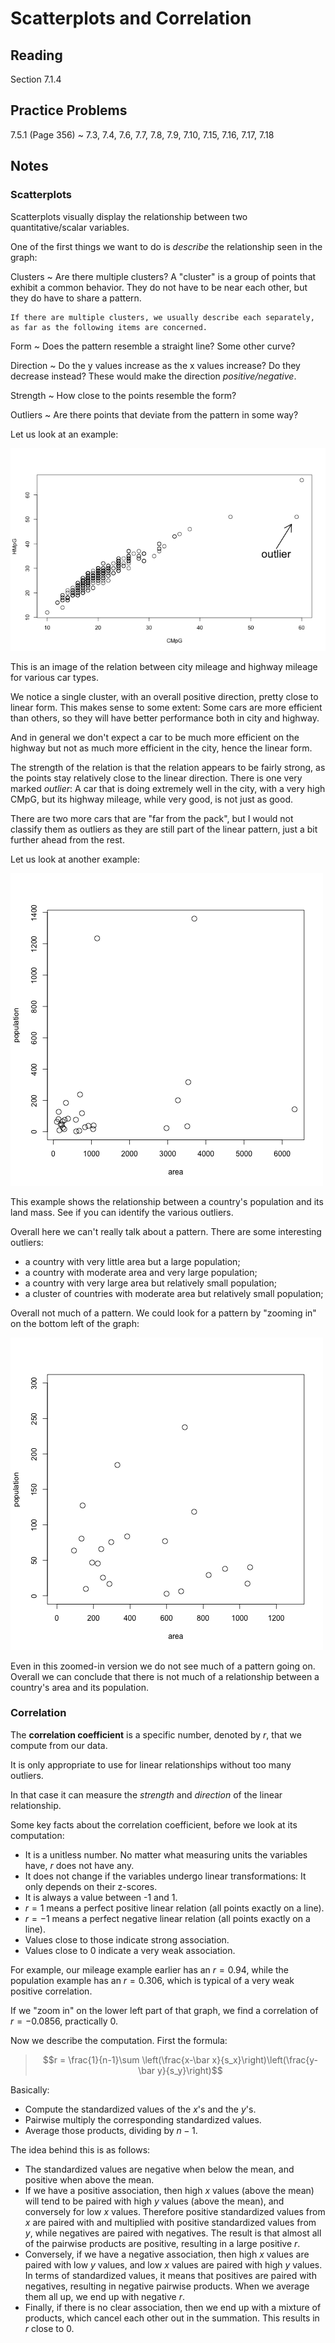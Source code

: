 # Scatterplots and Correlation

## Reading

Section 7.1.4

## Practice Problems

7.5.1 (Page 356)
  ~ 7.3, 7.4, 7.6, 7.7, 7.8, 7.9, 7.10, 7.15, 7.16, 7.17, 7.18

## Notes

### Scatterplots

Scatterplots visually display the relationship between two quantitative/scalar variables.

One of the first things we want to do is *describe* the relationship seen in the graph:

Clusters
  ~ Are there multiple clusters? A "cluster" is a group of points that exhibit a common behavior. They do not have to be near each other, but they do have to share a pattern.

    If there are multiple clusters, we usually describe each separately, as far as the following items are concerned.

Form
  ~ Does the pattern resemble a straight line? Some other curve?

Direction
  ~ Do the y values increase as the x values increase? Do they decrease instead? These would make the direction *positive/negative*.

Strength
  ~ How close to the points resemble the form?

Outliers
  ~ Are there points that deviate from the pattern in some way?

Let us look at an example:

![Example of a Scatterplot](images/scatter.png "A Scatterplot")

This is an image of the relation between city mileage and highway mileage for various car types.

We notice a single cluster, with an overall positive direction, pretty close to linear form. This makes sense to some extent: Some cars are more efficient than others, so they will have better performance both in city and highway.

And in general we don't expect a car to be much more efficient on the highway but not as much more efficient in the city, hence the linear form.

The strength of the relation is that the relation appears to be fairly strong, as the points stay relatively close to the linear direction. There is one very marked *outlier*: A car that is doing extremely well in the city, with a very high CMpG, but its highway mileage, while very good, is not just as good.

There are two more cars that are "far from the pack", but I would not classify them as outliers as they are still part of the linear pattern, just a bit further ahead from the rest.

Let us look at another example:

![Another example of a Scatterplot](images/scatter2.png "A Scatterplot of population vs area")

This example shows the relationship between a country's population and its land mass. See if you can identify the various outliers.

Overall here we can't really talk about a pattern. There are some interesting outliers:

- a country with very little area but a large population;
- a country with moderate area and very large population;
- a country with very large area but relatively small population;
- a cluster of countries with moderate area but relatively small population;

Overall not much of a pattern. We could look for a pattern by "zooming in" on the bottom left of the graph:

![A zoomed-in version](images/scatter2zoomed.png "A zoomed-in version of population vs area")

Even in this zoomed-in version we do not see much of a pattern going on. Overall we can conclude that there is not much of a relationship between a country's area and its population.

### Correlation

The **correlation coefficient** is a specific number, denoted by $r$, that we compute from our data.

It is only appropriate to use for linear relationships without too many outliers.

In that case it can measure the *strength* and *direction* of the linear relationship.

Some key facts about the correlation coefficient, before we look at its computation:

- It is a unitless number. No matter what measuring units the variables have, $r$ does not have any.
- It does not change if the variables undergo linear transformations: It only depends on their z-scores.
- It is always a value between -1 and 1.
- $r= 1$ means a perfect positive linear relation (all points exactly on a line).
- $r= -1$ means a perfect negative linear relation (all points exactly on a line).
- Values close to those indicate strong association.
- Values close to $0$ indicate a very weak association.

For example, our mileage example earlier has an $r = 0.94$, while the population example has an $r=0.306$, which is typical of a very weak positive correlation.

If we "zoom in" on the lower left part of that graph, we find a correlation of $r = -0.0856$, practically 0.

Now we describe the computation. First the formula:

> $$r = \frac{1}{n-1}\sum \left(\frac{x-\bar x}{s_x}\right)\left(\frac{y-\bar y}{s_y}\right)$$

Basically:

- Compute the standardized values of the $x$'s and the $y$'s.
- Pairwise multiply the corresponding standardized values.
- Average those products, dividing by $n-1$.

The idea behind this is as follows:

- The standardized values are negative when below the mean, and positive when above the mean.
- If we have a positive association, then high $x$ values (above the mean) will tend to be paired with high $y$ values (above the mean), and conversely for low $x$ values. Therefore positive standardized values from $x$ are paired with and multiplied with positive standardized values from $y$, while negatives are paired with negatives. The result is that almost all of the pairwise products are positive, resulting in a large positive $r$.
- Conversely, if we have a negative association, then high $x$ values are paired with low $y$ values, and low $x$ values are paired with high $y$ values. In terms of standardized values, it means that positives are paired with negatives, resulting in negative pairwise products. When we average them all up, we end up with negative $r$.
- Finally, if there is no clear association, then we end up with a mixture of products, which cancel each other out in the summation. This results in $r$ close to $0$.
